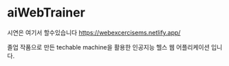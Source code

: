 # aiWebTrainer
시연은 여기서 할수있습니다 https://webexcercisems.netlify.app/

졸업 작품으로 만든 techable machine을 활용한
인공지능 헬스 웹 어플리케이션 입니다.
